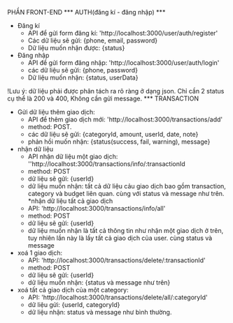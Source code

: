 PHẦN FRONT-END
*** AUTH(đăng kí - đăng nhập) ***
* Đăng kí
    - API để gửi form đăng kí: 'http://localhost:3000/user/auth/register'
    - Các dữ liệu sẽ gửi: {phone, email, password}
    - Dữ liệu muốn nhận được: {status}
* Đăng nhập
    - API để gửi form đăng nhập: 'http://localhost:3000/user/auth/login'
    - các dữ liệu sẽ gửi: {phone, password}
    - Dữ liệu muốn nhận: {status, userData}

!Lưu ý: dữ liệu phải được phân tách ra rõ ràng ở dạng json. Chỉ cần 2 status cụ thể là 200 và 400, Không cần gửi message.
*** TRANSACTION
* Gửi dữ liệu thêm giao dịch:
    - API để thêm giao dịch mới: 'http://localhost:3000/transactions/add'
    - method: POST.
    - các dữ liệu sẽ gửi: {categoryId, amount, userId, date, note}
    - phản hồi muốn nhận: {status(success, fail, warning), message}
* nhận dữ liệu 
    - API nhận dữ liệu một giao dịch: ''http://localhost:3000/transactions/info/:transactionId
    - method: POST
    - dữ liệu sẽ gửi: {userId}
    - dữ liệu muốn nhận: tất cả dữ liệu cảu giao dịch bao gồm transaction, category và budget liên quan. cùng với status và message như trên.
*nhận dữ liệu tất cả giao dịch
    - API: 'http://localhost:3000/transactions/info/all'
    - method: POST
    - dữ liệu sẽ gửi: {userId}
    - dữ liệu muốn nhận là tất cả thông tin như nhận một giao dịch ở trên, tuy nhiên lần này là lấy tất cả giao dịch của user. cùng status và message
* xoá 1 giao dịch:
    - API: 'http://localhost:3000/transactions/delete/:transactionId'
    - method: POST
    - dữ liệu sẽ gửi: {userId}
    - dữ liệu muốn nhận: {status và message như trên}
* xoá tất cả giao dịch của một category:
    - API: 'http://localhost:3000/transactions/delete/all/:categoryId'
    - dữ liệu gửi: {userId, categoryId}
    - dữ liệu nhận: status và message như bình thường.